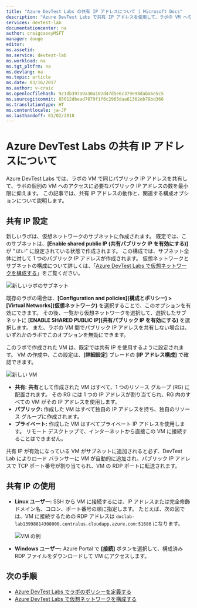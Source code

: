 ```yaml
---
title: "Azure DevTest Labs の共有 IP アドレスについて | Microsoft Docs"
description: "Azure DevTest Labs で共有 IP アドレスを使用して、ラボの VM へのアクセスに必要なパブリック IP アドレスを最小限に抑える方法について説明します。"
services: devtest-lab
documentationcenter: na
author: craigcaseyMSFT
manager: douge
editor: 
ms.assetid: 
ms.service: devtest-lab
ms.workload: na
ms.tgt_pltfrm: na
ms.devlang: na
ms.topic: article
ms.date: 03/16/2017
ms.author: v-craic
ms.openlocfilehash: 921db397a9a30a102d47d5e6c379e98daba6e5c5
ms.sourcegitcommit: 85012dbead7879f1f6c2965daa61302eb78bd366
ms.translationtype: HT
ms.contentlocale: ja-JP
ms.lasthandoff: 01/02/2018
---
```

# <a name="understand-shared-ip-addresses-in-azure-devtest-labs"></a>Azure DevTest Labs の共有 IP アドレスについて

Azure DevTest Labs では、ラボの VM で同じパブリック IP アドレスを共有して、ラボの個別の VM へのアクセスに必要なパブリック IP アドレスの数を最小限に抑えます。  この記事では、共有 IP アドレスの動作と、関連する構成オプションについて説明します。

## <a name="shared-ip-setting"></a>共有 IP 設定

新しいラボは、仮想ネットワークのサブネットに作成されます。  既定では、このサブネットは、**[Enable shared public IP (共有パブリック IP を有効にする)]** が "*はい*" に設定されている状態で作成されます。  この構成では、サブネット全体に対して 1 つのパブリック IP アドレスが作成されます。  仮想ネットワークとサブネットの構成について詳しくは、「[Azure DevTest Labs で仮想ネットワークを構成する](devtest-lab-configure-vnet.md)」をご覧ください。

![新しいラボのサブネット](media/devtest-lab-shared-ip/lab-subnet.png)

既存のラボの場合は、**[Configuration and policies]\(構成とポリシー\) > [Virtual Networks]\(仮想ネットワーク\)** を選択することで、このオプションを有効にできます。 その後、一覧から仮想ネットワークを選択して、選択したサブネットに **[ENABLE SHARED PUBLIC IP]\(共有パブリック IP を有効にする\)** を選択します。 また、ラボの VM 間でパブリック IP アドレスを共有しない場合は、いずれかのラボでこのオプションを無効にできます。

このラボで作成された VM は、既定では共有 IP を使用するように設定されます。  VM の作成中、この設定は、**[詳細設定]** ブレードの **[IP アドレス構成]** で確認できます。

![新しい VM](media/devtest-lab-shared-ip/new-vm.png)

- **共有:** **共有**として作成された VM はすべて、1 つのリソース グループ (RG) に配置されます。 その RG には 1 つの IP アドレスが割り当てられ、RG 内のすべての VM がその IP アドレスを使用します。
- **パブリック:** 作成した VM はすべて独自の IP アドレスを持ち、独自のリソース グループに作成されます。
- **プライベート:** 作成した VM はすべてプライベート IP アドレスを使用します。 リモート デスクトップで、インターネットから直接この VM に接続することはできません。

共有 IP が有効になっている VM がサブネットに追加されると必ず、DevTest Lab によりロード バランサーに VM が自動的に追加され、パブリック IP アドレスで TCP ポート番号が割り当てられ、VM の RDP ポートに転送されます。  

## <a name="using-the-shared-ip"></a>共有 IP の使用

- **Linux ユーザー:** SSH から VM に接続するには、IP アドレスまたは完全修飾ドメイン名、コロン、ポート番号の順に指定します。 たとえば、次の図では、VM に接続するための RDP アドレスは `doclab-lab13998814308000.centralus.cloudapp.azure.com:51686` になります。

  ![VM の例](media/devtest-lab-shared-ip/vm-info.png)

- **Windows ユーザー:** Azure Portal で **[接続]** ボタンを選択して、構成済み RDP ファイルをダウンロードして VM にアクセスします。

## <a name="next-steps"></a>次の手順

* [Azure DevTest Labs でラボのポリシーを定義する](devtest-lab-set-lab-policy.md)
* [Azure DevTest Labs で仮想ネットワークを構成する](devtest-lab-configure-vnet.md)





